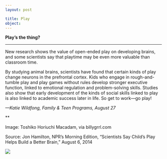 ```yaml
---
layout: post

title: Play
object:
---
```

**Play’s the thing?**

****

New research shows the value of open-ended play on developing brains, and some scientists say that playtime may be even more valuable than classroom time. 

By studying animal brains, scientists have found that certain kinds of play change neurons in the prefrontal cortex. Kids who engage in rough-and-tumble play and play games without rules develop stronger executive function, linked to emotional regulation and problem-solving skills. Studies also show that early development of the kinds of social skills linked to play is also linked to academic success later in life. So get to work—go play!

*—Katie Wildfong, Family & Teen Programs, August 27*

**

Image: Toshiko Horiuchi Macadam, via billygrrl.com

Source: Jon Hamilton, NPR’s Morning Edition, “Scientists Say Child’s Play Helps Build a Better Brain,” August 6, 2014

![]({{siteurl.base}}/images/14-09-03_FamilyCenter_PlayEDIT-1.jpg)
